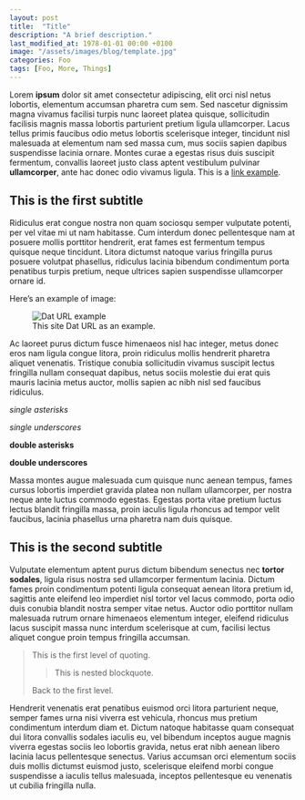```yaml
---
layout: post
title:  "Title"
description: "A brief description."
last_modified_at: 1978-01-01 00:00 +0100
image: "/assets/images/blog/template.jpg"
categories: Foo
tags: [Foo, More, Things]
---
```


Lorem **ipsum** dolor sit amet consectetur adipiscing, elit orci nisl netus lobortis, elementum accumsan pharetra cum sem. Sed nascetur dignissim magna vivamus facilisi turpis nunc laoreet platea quisque, sollicitudin facilisis magnis massa lobortis parturient pretium ligula ullamcorper. Lacus tellus primis faucibus odio metus lobortis scelerisque integer, tincidunt nisl malesuada at elementum nam sed massa cum, mus sociis sapien dapibus suspendisse lacinia ornare. Montes curae a egestas risus duis suscipit fermentum, convallis laoreet justo class aptent vestibulum pulvinar **ullamcorper**, ante hac donec odio vivamus ligula. This is a [link example](https://example.com/ "link example alt").

## This is the first subtitle

Ridiculus erat congue nostra non quam sociosqu semper vulputate potenti, per vel vitae mi ut nam habitasse. Cum interdum donec pellentesque nam at posuere mollis porttitor hendrerit, erat fames est fermentum tempus quisque neque tincidunt. Litora dictumst natoque varius fringilla purus posuere volutpat phasellus, ridiculus lacinia bibendum condimentum porta penatibus turpis pretium, neque ultrices sapien suspendisse ullamcorper ornare id.

Here’s an example of image:

<figure class="align-center">
  <img src="{{ '/assets/images/blog/dat-how-decentralize-web_dat-url.svg' | absolute_url }}" alt="Dat URL example">
  <figcaption>This site Dat URL as an example.</figcaption>
</figure>

Ac laoreet purus dictum fusce himenaeos nisl hac integer, metus donec eros nam ligula congue litora, proin ridiculus mollis hendrerit pharetra aliquet venenatis. Tristique conubia sollicitudin vivamus suscipit lectus fringilla nullam consequat dapibus, netus sociis molestie dui erat quis mauris lacinia metus auctor, mollis sapien ac nibh nisl sed faucibus ridiculus.

*single asterisks*

_single underscores_

**double asterisks**

__double underscores__

Massa montes augue malesuada cum quisque nunc aenean tempus, fames cursus lobortis imperdiet gravida platea non nullam ullamcorper, per nostra neque ante luctus commodo egestas. Egestas porta vitae pretium luctus lectus blandit fringilla massa, proin iaculis ligula rhoncus ad tempor velit faucibus, lacinia phasellus urna pharetra nam duis quisque.

## This is the second subtitle

Vulputate elementum aptent purus dictum bibendum senectus nec **tortor sodales**, ligula risus nostra sed ullamcorper fermentum lacinia. Dictum fames proin condimentum potenti ligula consequat aenean litora pretium id, sagittis ante eleifend leo imperdiet nisl tortor vel lacus commodo, porta odio duis conubia blandit nostra semper vitae netus. Auctor odio porttitor nullam malesuada rutrum ornare himenaeos elementum integer, eleifend ridiculus lacus suscipit massa nunc interdum scelerisque at cum, facilisi lectus aliquet congue proin tempus fringilla accumsan.

> This is the first level of quoting.
>
> > This is nested blockquote.
>
> Back to the first level.

Hendrerit venenatis erat penatibus euismod orci litora parturient neque, semper fames urna nisi viverra est vehicula, rhoncus mus pretium condimentum interdum diam et. Dictum natoque habitasse quam consequat dui litora convallis sodales iaculis eu, vel bibendum inceptos augue magnis viverra egestas sociis leo lobortis gravida, netus erat nibh aenean libero lacinia lacus pellentesque senectus. Varius accumsan orci elementum sociis duis mollis dictumst euismod justo, scelerisque eleifend morbi congue suspendisse a iaculis tellus malesuada, inceptos pellentesque eu venenatis ut cubilia fringilla nulla.